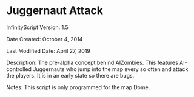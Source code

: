# Juggernaut Attack

InfinityScript Version: 1.5

Date Created: October 4, 2014

Last Modified Date: April 27, 2019

Description:
The pre-alpha concept behind AIZombies. This features AI-controlled Juggernauts who jump into the map every so often and attack the players. It is in an early state so there are bugs.

Notes:
This script is only programmed for the map Dome.
